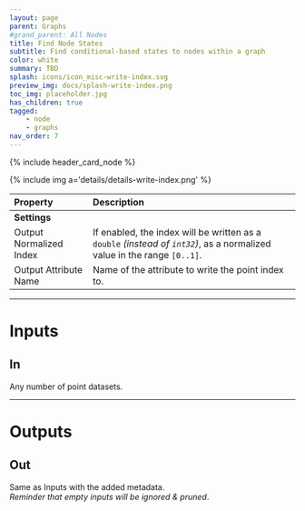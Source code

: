 ```yaml
---
layout: page
parent: Graphs
#grand_parent: All Nodes
title: Find Node States
subtitle: Find conditional-based states to nodes within a graph
color: white
summary: TBD
splash: icons/icon_misc-write-index.svg
preview_img: docs/splash-write-index.png
toc_img: placeholder.jpg
has_children: true
tagged: 
    - node
    - graphs
nav_order: 7
---
```


{% include header_card_node %}

{% include img a='details/details-write-index.png' %} 

| Property       | Description          |
|:-------------|:------------------|
|**Settings**||
| Output Normalized Index           | If enabled, the index will be written as a `double` *(instead of `int32`)*, as a normalized value in the range `[0..1]`.  |
| Output Attribute Name           | Name of the attribute to write the point index to. |

---
# Inputs
## In
Any number of point datasets.

---
# Outputs
## Out
Same as Inputs with the added metadata.  
*Reminder that empty inputs will be ignored & pruned*.